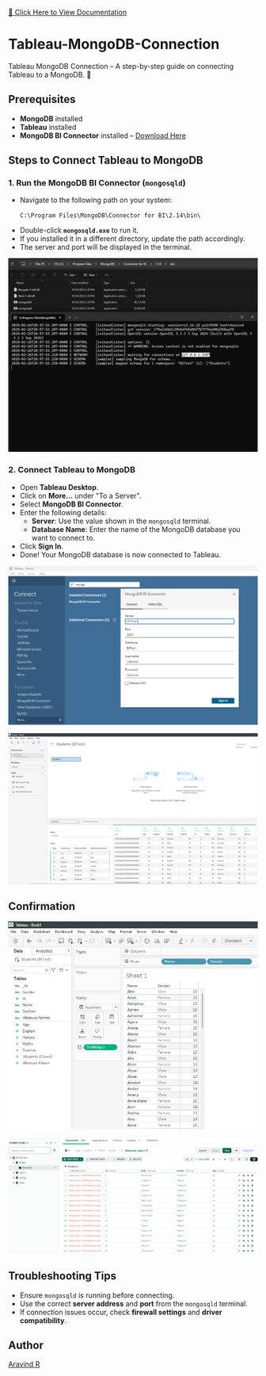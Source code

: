 [📌 Click Here to View Documentation](https://aravaravind.github.io/Tableau-MongoDB-Connection/)
# Tableau-MongoDB-Connection
Tableau MongoDB Connection – A step-by-step guide on connecting Tableau to a MongoDB. 🚀 
 
## Prerequisites  

- **MongoDB** installed  
- **Tableau** installed  
- **MongoDB BI Connector** installed – [Download Here](https://www.mongodb.com/try/download/bi-connector)  

## Steps to Connect Tableau to MongoDB  

### 1. Run the MongoDB BI Connector (`mongosqld`)  

- Navigate to the following path on your system:  
  ```
  C:\Program Files\MongoDB\Connector for BI\2.14\bin\
  ```  
- Double-click **`mongosqld.exe`** to run it.  
- If you installed it in a different directory, update the path accordingly.  
- The server and port will be displayed in the terminal. 


![1](images/1.png)


### 2. Connect Tableau to MongoDB  

- Open **Tableau Desktop**.  
- Click on **More...** under "To a Server".  
- Select **MongoDB BI Connector**.  
- Enter the following details:  
  - **Server**: Use the value shown in the `mongosqld` terminal.  
  - **Database Name**: Enter the name of the MongoDB database you want to connect to.  
- Click **Sign In**.  
- Done! Your MongoDB database is now connected to Tableau.  


![2](images/2.png)


![3](images/3.png)


## Confirmation 

 
![4](images/4.png)  


![5](images/5.png)


## Troubleshooting Tips  

- Ensure `mongosqld` is running before connecting.  
- Use the correct **server address** and **port** from the `mongosqld` terminal.  
- If connection issues occur, check **firewall settings** and **driver compatibility**.  

## Author  

[Aravind R](https://linkedin.com/in/arav-r) 

